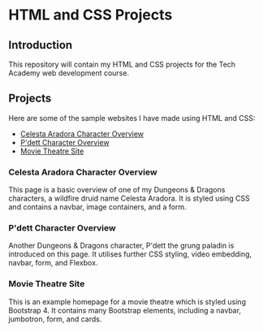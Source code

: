 # HTML and CSS Projects
## Introduction
This repository will contain my HTML and CSS projects for the Tech Academy web development course.

## Projects
Here are some of the sample websites I have made using HTML and CSS:
* [Celesta Aradora Character Overview](Website%20Project/index.html)
* [P'dett Character Overview](One-Page%20Website/one_page_website.html)
* [Movie Theatre Site](bootstrap4_project/academy_cinemas.html)

### Celesta Aradora Character Overview
This page is a basic overview of one of my Dungeons & Dragons characters, a wildfire druid name Celesta Aradora. It is styled using CSS and contains a navbar, image containers, and a form.

### P'dett Character Overview
Another Dungeons & Dragons character, P'dett the grung paladin is introduced on this page. It utilises further CSS styling, video embedding, navbar, form, and Flexbox.

### Movie Theatre Site
This is an example homepage for a movie theatre which is styled using Bootstrap 4. It contains many Bootstrap elements, including a navbar, jumbotron, form, and cards.
